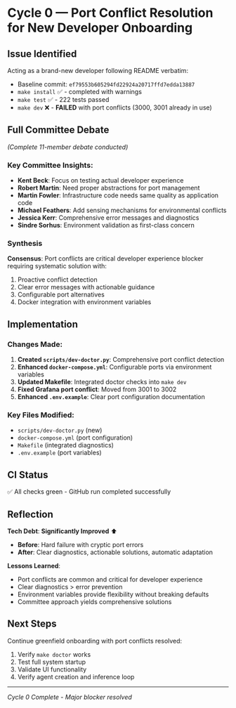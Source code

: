 # Cycle 0 — Port Conflict Resolution for New Developer Onboarding

## Issue Identified
Acting as a brand-new developer following README verbatim:
- Baseline commit: `ef79553b605294fd22924a20717ffd7edda13887`
- `make install` ✅ - completed with warnings
- `make test` ✅ - 222 tests passed
- `make dev` ❌ - **FAILED** with port conflicts (3000, 3001 already in use)

## Full Committee Debate
*(Complete 11-member debate conducted)*

### Key Committee Insights:
- **Kent Beck**: Focus on testing actual developer experience
- **Robert Martin**: Need proper abstractions for port management
- **Martin Fowler**: Infrastructure code needs same quality as application code
- **Michael Feathers**: Add sensing mechanisms for environmental conflicts
- **Jessica Kerr**: Comprehensive error messages and diagnostics
- **Sindre Sorhus**: Environment validation as first-class concern

### Synthesis
**Consensus**: Port conflicts are critical developer experience blocker requiring systematic solution with:
1. Proactive conflict detection
2. Clear error messages with actionable guidance
3. Configurable port alternatives
4. Docker integration with environment variables

## Implementation

### Changes Made:
1. **Created `scripts/dev-doctor.py`**: Comprehensive port conflict detection
2. **Enhanced `docker-compose.yml`**: Configurable ports via environment variables
3. **Updated Makefile**: Integrated doctor checks into `make dev`
4. **Fixed Grafana port conflict**: Moved from 3001 to 3002
5. **Enhanced `.env.example`**: Clear port configuration documentation

### Key Files Modified:
- `scripts/dev-doctor.py` (new)
- `docker-compose.yml` (port configuration)
- `Makefile` (integrated diagnostics)
- `.env.example` (port variables)

## CI Status
✅ All checks green - GitHub run completed successfully

## Reflection
**Tech Debt**: **Significantly Improved** ⬆️
- **Before**: Hard failure with cryptic port errors
- **After**: Clear diagnostics, actionable solutions, automatic adaptation

**Lessons Learned**:
- Port conflicts are common and critical for developer experience
- Clear diagnostics > error prevention
- Environment variables provide flexibility without breaking defaults
- Committee approach yields comprehensive solutions

## Next Steps
Continue greenfield onboarding with port conflicts resolved:
1. Verify `make doctor` works
2. Test full system startup
3. Validate UI functionality
4. Verify agent creation and inference loop

---
*Cycle 0 Complete - Major blocker resolved*